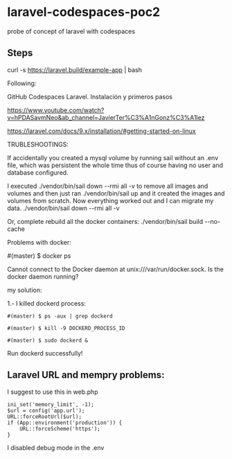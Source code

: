# laravel-codespaces-poc2
probe of concept of laravel with codespaces

## Steps

curl -s https://laravel.build/example-app | bash



Following:

GitHub Codespaces Laravel. Instalación y primeros pasos

https://www.youtube.com/watch?v=hPDASavmNeo&ab_channel=JavierTer%C3%A1nGonz%C3%A1lez


https://laravel.com/docs/9.x/installation/#getting-started-on-linux

TRUBLESHOOTINGS:

If accidentally you created a mysql volume by running sail without an .env file, which was persistent the whole time thus of course having no user and database configured.

I executed ./vendor/bin/sail down --rmi all -v to remove all images and volumes and then just ran ./vendor/bin/sail up and it created the images and volumes from scratch. 
Now everything worked out and I can migrate my data.
./vendor/bin/sail down --rmi all -v

Or, complete rebuild all the docker containers:
./vendor/bin/sail build --no-cache

Problems with docker:

#(master) $ docker ps

Cannot connect to the Docker daemon at unix:///var/run/docker.sock. Is the docker daemon running?

my solution:

1.- I killed dockerd process:

`#(master) $ ps -aux | grep dockerd`

`#(master) $ kill -9 DOCKERD_PROCESS_ID`

`#(master) $ sudo dockerd &`

Run dockerd successfully!

## Laravel URL and mempry problems:

I suggest to use this in web.php 



```
ini_set('memory_limit', -1);
$url = config('app.url');
URL::forceRootUrl($url);
if (App::environment('production')) {  
    URL::forceScheme('https');  
}
 ```

I disabled debug mode in the .env
